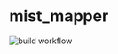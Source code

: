 # mist_mapper

![build workflow](https://github.com/dehui333/Course-GenomeMapper/actions/workflows/cmake.yml/badge.svg)
